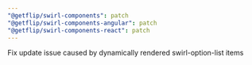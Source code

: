 ```yaml
---
"@getflip/swirl-components": patch
"@getflip/swirl-components-angular": patch
"@getflip/swirl-components-react": patch
---
```


Fix update issue caused by dynamically rendered swirl-option-list items

